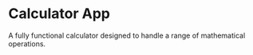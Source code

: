 # Calculator App

A fully functional calculator designed to handle a range of mathematical operations.
